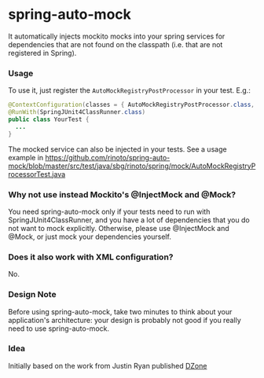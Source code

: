 # spring-auto-mock 

It automatically injects mockito mocks into your spring services for dependencies that are not found on the classpath (i.e. that are not registered in Spring).

### Usage

To use it, just register the <code>AutoMockRegistryPostProcessor</code> in your test. E.g.:
 
```java
@ContextConfiguration(classes = { AutoMockRegistryPostProcessor.class, RestOfClasses.class, ... })
@RunWith(SpringJUnit4ClassRunner.class)
public class YourTest {
  ...
}
```

The mocked service can also be injected in your tests. See a usage example in https://github.com/rinoto/spring-auto-mock/blob/master/src/test/java/sbg/rinoto/spring/mock/AutoMockRegistryProcessorTest.java


### Why not use instead Mockito's @InjectMock and @Mock?
You need spring-auto-mock only if your tests need to run with SpringJUnit4ClassRunner, and you have a lot of dependencies that you do not want to mock explicitly.
Otherwise, please use @InjectMock and @Mock, or just mock your dependencies yourself.

### Does it also work with XML configuration?
No.

### Design Note
Before using spring-auto-mock, take two minutes to think about your application's architecture: your design is probably not good if you really need to use spring-auto-mock.

### Idea
Initially based on the work from Justin Ryan published [DZone](http://java.dzone.com/tips/automatically-inject-mocks)
